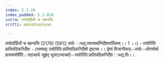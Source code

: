 ```yaml
---
index: 5.3.20
index_padded: 5.3.020
sutra: तयोर्दार्हिलौ च च्छन्दसि
vritti: mahabhashyam

---
```

 तयोर्दार्हिलौ च च्छन्दसि (2178) (5812 तयोः ःथ्द्य;त्यस्यार्थनिर्देशवार्तिकम्।। 1 ।।) - तयोरिति प्रातिपदिकनिर्देशः - (भाष्यम्) तयोरिति प्रातिपदिकनिर्देशो द्रष्टव्यः।। द्वेष्यं विजानीयात्--तयोः--योगयोर्वा प्रत्यययोर्वेति। तदाचार्यः सुहृद् भूत्वाऽन्वाचष्टे--तयोरिति प्रातिपदिकनिर्देश ःथ्द्य;ति।। 